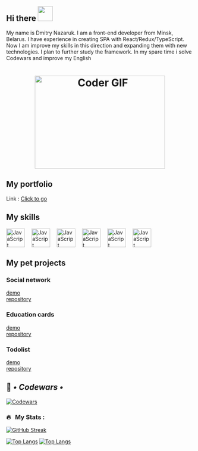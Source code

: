 ## Hi there <img src="https://media.giphy.com/media/hvRJCLFzcasrR4ia7z/giphy.gif" width="40"><br>
My name is Dmitry Nazaruk. 
I am a front-end developer from Minsk, Belarus. 
I have experience in creating SPA with React/Redux/TypeScript.
Now I am improve my skills in this direction and expanding them with new technologies.
I plan to further study the framework. 
In my spare time i solve Codewars and improve my English
<br/>
<h1 align="center"><img alt="Coder GIF" height=250 width=350 src="https://images.squarespace-cdn.com/content/v1/5769fc401b631bab1addb2ab/1541580611624-TE64QGKRJG8SWAIUS7NS/ke17ZwdGBToddI8pDm48kPoswlzjSVMM-SxOp7CV59BZw-zPPgdn4jUwVcJE1ZvWQUxwkmyExglNqGp0IvTJZamWLI2zvYWH8K3-s_4yszcp2ryTI0HqTOaaUohrI8PI6FXy8c9PWtBlqAVlUS5izpdcIXDZqDYvprRqZ29Pw0o/coding-freak.gif" /></h1>


## My portfolio 

Link : <a href="https://nazaruk-d.github.io/Portfolio/">Click to go</a>
<br/>

## My skills 

<img align="left" alt="JavaScript" width="50px" style="padding-right: 15px" src="https://cdn.jsdelivr.net/gh/devicons/devicon/icons/react/react-original.svg"/>
<img align="left" alt="JavaScript" width="50px" style="padding-right: 15px" src="https://cdn.jsdelivr.net/gh/devicons/devicon/icons/typescript/typescript-plain.svg"/>
<img align="left" alt="JavaScript" width="50px" style="padding-right: 15px" src="https://cdn.jsdelivr.net/gh/devicons/devicon/icons/javascript/javascript-plain.svg"/>
<img align="left" alt="JavaScript" width="50px" style="padding-right: 15px" src="https://cdn.jsdelivr.net/gh/devicons/devicon/icons/html5/html5-plain.svg"/>
<img align="left" alt="JavaScript" width="50px" style="padding-right: 15px" src="https://cdn.jsdelivr.net/gh/devicons/devicon/icons/css3/css3-plain.svg"/>
<img align="left" alt="JavaScript" width="50px" style="padding-right: 15px" src="https://cdn.jsdelivr.net/gh/devicons/devicon/icons/github/github-original.svg"/>
<br/>
<br/>
<br/>

## My pet projects

### Social network
<!--<img width="300px" src="https://sun9-52.userapi.com/impg/UDsx5r08U4dZJfkR97kqI-P1rLGgaG17rMx3lg/0SCzfBxY_ss.jpg?size=2560x1419&quality=96&sign=e09b6f97ff4b33632da558ed6fab70be&type=album">-->

<a href="https://nazaruk-d.github.io/Social-network/">demo</a>  
<a href="https://github.com/Nazaruk-D/Social-network">repository</a>  

### Education cards
<!--<img width="300px" src="https://github.com/Nazaruk-D/EducationCards/raw/main/src/common/assets/image/example.png">-->

<a href="https://nazaruk-d.github.io/EducationCards">demo</a>  
<a href="https://github.com/Nazaruk-D/EducationCards">repository</a>  

### Todolist
<!--<img width="300px" src="https://github.com/Nazaruk-D/ToDoList/raw/main/src/common/assets/png/Todolist.png">-->

<a href="https://nazaruk-d.github.io/ToDoList/">demo</a>  
<a href="https://github.com/Nazaruk-D/ToDoList">repository</a> 


## 🔧 ***• Codewars •***
[![Codewars](https://www.codewars.com/users/Nazaruk-D/badges/large)](https://www.codewars.com/users/Nazaruk-D)

### 🔥 &nbsp; My Stats :
[![GitHub Streak](https://streak-stats.demolab.com?user=Nazaruk-D&theme=blueberry_duo&hide_border=true&border_radius=5.5)](https://git.io/streak-stats)

[![Top Langs](https://github-readme-stats.vercel.app/api/top-langs/?username=Nazaruk-D&layout=compact)](https://github.com/anuraghazra/github-readme-stats)
[![Top Langs](https://github-readme-stats.vercel.app/api/top-langs/?username=itsZed0&layout=compact&theme=vision-friendly-dark)](https://github.com/anuraghazra/github-readme-stats)

